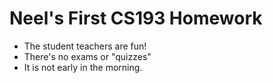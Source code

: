 # Neel's First CS193 Homework

- The student teachers are fun!
- There's no exams or "quizzes"
- It is not early in the morning.
